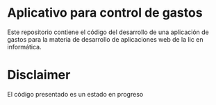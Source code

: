# Aplicativo para control de gastos

Este repositorio contiene el código del desarrollo de una aplicación de gastos para la materia de desarrollo de aplicaciones web de la lic en informática. 

# Disclaimer 
El código presentado es un estado en progreso  


